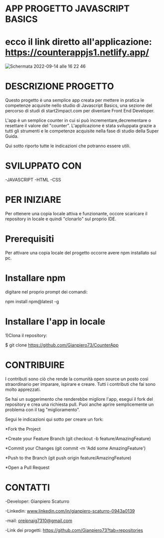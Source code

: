 # APP PROGETTO JAVASCRIPT BASICS

# ecco il link diretto all'applicazione: https://counterappjs1.netlify.app/

![Schermata 2022-09-14 alle 16 22 46](https://user-images.githubusercontent.com/80164691/190181241-5080701d-a067-4b71-a1c2-ed29c46bedcf.png)


# DESCRIZIONE PROGETTO
Questo progetto è una semplice app creata per mettere in pratica le competenze acquisite nello studio di Javascript Basics, una sezione del percorso di studi di start2impact.com per diventare Front End Developer. 

L'app è un semplice counter in cui si può incrementare,decrementare o resettare il valore del "counter".
L'applicazione è stata sviluppata grazie a tutti gli strumenti e le competenze acquisite nella fase di studio della Super Guida.

Qui sotto riporto tutte le indicazioni che potranno essere utili.
 
# SVILUPPATO CON

-JAVASCRIPT
-HTML
-CSS

# PER INIZIARE
Per ottenere una copia locale attiva e funzionante, occore scaricare il repository in locale e quindi "clonarlo" sul proprio IDE.

# Prerequisiti
Per attivare una copia locale del progetto occorre avere npm installato sul pc.

# Installare npm
digitare nel proprio prompt dei comandi: 

npm install npm@latest -g
  
# Installare l'app in locale

1)Clona il  repository:

$ git clone https://github.com/Gianpiero73/CounterApp

# CONTRIBUIRE
I contributi sono ciò che rende la comunità open source un posto così straordinario per imparare, ispirare e creare. Tutti i contributi che fai sono molto apprezzati.


Se hai un suggerimento che renderebbe migliore l'app, esegui il fork del repository e crea una richiesta pull. Puoi anche aprire semplicemente un problema con il tag "miglioramento".

Segui le indicazioni qui sotto per creare un fork:


*Fork the Project

*Create your Feature Branch (git checkout -b feature/AmazingFeature)

*Commit your Changes (git commit -m 'Add some AmazingFeature')

*Push to the Branch (git push origin feature/AmazingFeature)

*Open a Pull Request



# CONTATTI

-Developer: Gianpiero Scaturro 

-Linkedin: www.linkedin.com/in/gianpiero-scaturro-0943a0139 

-mail: oreipnaig7310@gmail.com

-Link dei progetti: https://github.com/Gianpiero73?tab=repositories
